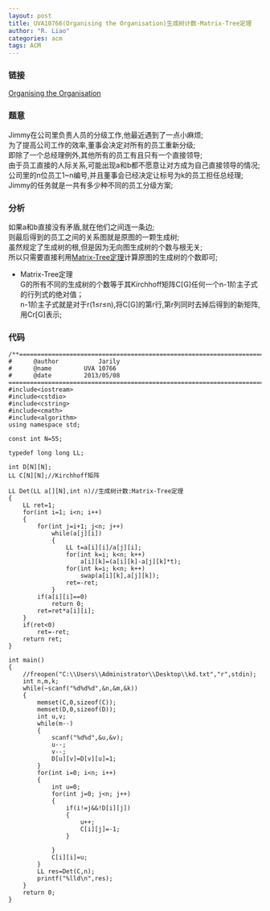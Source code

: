 ```yaml
---
layout: post
title: UVA10766(Organising the Organisation)生成树计数-Matrix-Tree定理
author: "R. Liao" 
categories: acm
tags: ACM
---
```


### 链接  
[Organising the Organisation](http://uva.onlinejudge.org/index.php?option=com_onlinejudge&Itemid=8&page=show_problem&problem=1707)

### 题意         
Jimmy在公司里负责人员的分级工作,他最近遇到了一点小麻烦;  
为了提高公司工作的效率,董事会决定对所有的员工重新分级;  
即除了一个总经理例外,其他所有的员工有且只有一个直接领导;  
由于员工直接的人际关系,可能出现a和b都不愿意让对方成为自己直接领导的情况;  
公司里的n位员工1~n编号,并且董事会已经决定让标号为k的员工担任总经理;  
Jimmy的任务就是一共有多少种不同的员工分级方案;

### 分析        
如果a和b直接没有矛盾,就在他们之间连一条边;  
则最后得到的员工之间的关系图就是原图的一颗生成树;  
虽然规定了生成树的根,但是因为无向图生成树的个数与根无关;  
所以只需要直接利用[Matrix-Tree定理](http://jarily.com/matrix-tree/)计算原图的生成树的个数即可;

 * Matrix-Tree定理  
 G的所有不同的生成树的个数等于其Kirchhoff矩阵C[G]任何一个n-1阶主子式的行列式的绝对值；  
 n-1阶主子式就是对于r(1≤r≤n),将C[G]的第r行,第r列同时去掉后得到的新矩阵,用Cr[G]表示;

### 代码    

```
/**============================================================================
#	   @author	         Jarily
#	   @name		 UVA 10766
#	   @date		 2013/05/08
============================================================================**/
#include<iostream>
#include<cstdio>
#include<cstring>
#include<cmath>
#include<algorithm>
using namespace std;

const int N=55;

typedef long long LL;

int D[N][N];
LL C[N][N];//Kirchhoff矩阵

LL Det(LL a[][N],int n)//生成树计数:Matrix-Tree定理
{
    LL ret=1;
    for(int i=1; i<n; i++)
    {
        for(int j=i+1; j<n; j++)
            while(a[j][i])
            {
                LL t=a[i][i]/a[j][i];
                for(int k=i; k<n; k++)
                    a[i][k]=(a[i][k]-a[j][k]*t);
                for(int k=i; k<n; k++)
                    swap(a[i][k],a[j][k]);
                ret=-ret;
            }
        if(a[i][i]==0)
            return 0;
        ret=ret*a[i][i];
    }
    if(ret<0)
        ret=-ret;
    return ret;
}

int main()
{
    //freopen("C:\\Users\\Administrator\\Desktop\\kd.txt","r",stdin);
    int n,m,k;
    while(~scanf("%d%d%d",&n,&m,&k))
    {
        memset(C,0,sizeof(C));
        memset(D,0,sizeof(D));
        int u,v;
        while(m--)
        {
            scanf("%d%d",&u,&v);
            u--;
            v--;
            D[u][v]=D[v][u]=1;
        }
        for(int i=0; i<n; i++)
        {
            int u=0;
            for(int j=0; j<n; j++)
            {
                if(i!=j&&!D[i][j])
                {
                    u++;
                    C[i][j]=-1;
                }

            }
            C[i][i]=u;
        }
        LL res=Det(C,n);
        printf("%lld\n",res);
    }
    return 0;
}


```